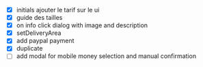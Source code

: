 - [x] initials ajouter le tarif sur le ui
- [x] guide des tailles
- [x] on info click dialog with image and description
- [x] setDeliveryArea
- [x] add paypal payment
- [x] duplicate
- [ ] add modal for mobile money selection and manual confirmation

<!-- - [ ] Switch stock -->
